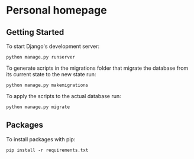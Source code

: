 # Personal homepage

## Getting Started

To start Django's development server:

```
python manage.py runserver
```

To generate scripts in the migrations folder that migrate the database from its current state to the new state run:

```
python manage.py makemigrations
```

To apply the scripts to the actual database run:

```
python manage.py migrate
```

## Packages

To install packages with pip:

```
pip install -r requirements.txt
```
